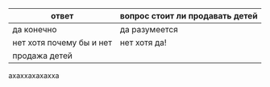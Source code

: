 | ответ | вопрос стоит ли продавать детей |
| --- | --- |
| да конечно | да разумеется |
| нет хотя почему бы и нет| нет хотя да! |
| продажа детей|
 ахаххахахахха